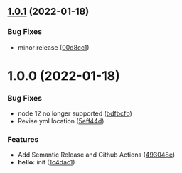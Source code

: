 ## [1.0.1](https://github.com/jactec/semantic-release/compare/v1.0.0...v1.0.1) (2022-01-18)


### Bug Fixes

* minor release ([00d8cc1](https://github.com/jactec/semantic-release/commit/00d8cc1b1040151c085ed4c0a3b5ad739724fc87))

# 1.0.0 (2022-01-18)


### Bug Fixes

* node 12 no longer supported ([bdfbcfb](https://github.com/jactec/semantic-release/commit/bdfbcfb231cddecd9ef313895591d2a5a18b42f7))
* Revise yml location ([5eff44d](https://github.com/jactec/semantic-release/commit/5eff44d2b82a09fbfa4d45ee43ab7a9685780a36))


### Features

* Add Semantic Release and Github Actions ([493048e](https://github.com/jactec/semantic-release/commit/493048e6b5128e2a8d36e05dcf7c314194dd1c66))
* **hello:** init ([1c4dac1](https://github.com/jactec/semantic-release/commit/1c4dac1f4991ba931e5e397da1804d8e9ce5df66))

